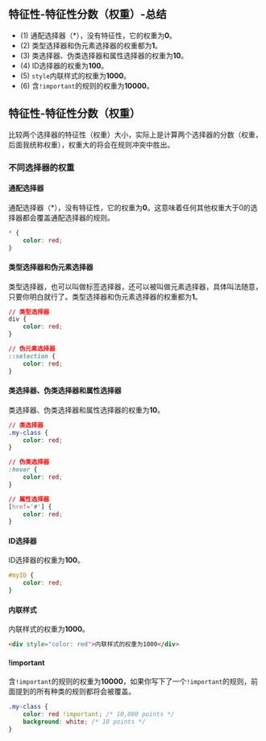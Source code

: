 ## 特征性-特征性分数（权重）-总结

- (1) 通配选择器（*），没有特征性，它的权重为**0**。
- (2) 类型选择器和伪元素选择器的权重都为**1**。
- (3) 类选择器、伪类选择器和属性选择器的权重为**10**。
- (4) ID选择器的权重为**100**。
- (5) `style`内联样式的权重为**1000**。
- (6) 含`!important`的规则的权重为**10000**。

## 特征性-特征性分数（权重）

比较两个选择器的特征性（权重）大小，实际上是计算两个选择器的分数（权重，后面我统称权重），权重大的将会在规则冲突中胜出。

### 不同选择器的权重

#### 通配选择器

通配选择器（*），没有特征性，它的权重为**0**。这意味着任何其他权重大于0的选择器都会覆盖通配选择器的规则。

```css
* {
    color: red;
}
```

#### 类型选择器和伪元素选择器

类型选择器，也可以叫做标签选择器，还可以被叫做元素选择器，具体叫法随意，只要你明白就行了。类型选择器和伪元素选择器的权重都为**1**。

```css
// 类型选择器
div {
    color: red;
}

// 伪元素选择器
::selection {
    color: red;
}
```

#### 类选择器、伪类选择器和属性选择器

类选择器、伪类选择器和属性选择器的权重为**10**。

```css
// 类选择器
.my-class {
    color: red;
}

// 伪类选择器
:hover {
    color: red;
}

// 属性选择器
[href='#'] {
    color: red;
}
```

#### ID选择器

ID选择器的权重为**100**。

```css
#myID {
    color: red;
}
```

#### 内联样式

内联样式的权重为**1000**。

```html
<div style="color: red">内联样式的权重为1000</div>
```

#### !important

含`!important`的规则的权重为**10000**，如果你写下了一个`!important`的规则，前面提到的所有种类的规则都将会被覆盖。

```css
.my-class {
    color: red !important; /* 10,000 points */
    background: white; /* 10 points */
}
```
